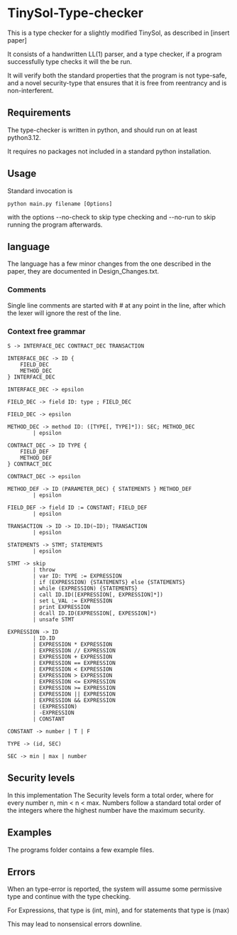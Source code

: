 # TinySol-Type-checker
This is a type checker for a slightly modified TinySol, as described in [insert paper]

It consists of a handwritten LL(1) parser, and a type checker, if a program successfully type checks it will the be run.

It will verify both the standard properties that the program is not type-safe, and a novel security-type that ensures that it is free from reentrancy and is non-interferent.


## Requirements
The type-checker is written in python, and should run on at least python3.12.

It requires no packages not included in a standard python installation.


## Usage
Standard invocation is 

```
python main.py filename [Options]
```

with the options --no-check to skip type checking and --no-run to skip running the program afterwards.
## language
The language has a few minor changes from the one described in the paper, they are documented in Design\_Changes.txt.


### Comments
Single line comments are started with # at any point in the line, after which the lexer will ignore the rest of the line.

### Context free grammar
```
S -> INTERFACE_DEC CONTRACT_DEC TRANSACTION

INTERFACE_DEC -> ID { 
	FIELD_DEC
	METHOD_DEC 
} INTERFACE_DEC

INTERFACE_DEC -> epsilon

FIELD_DEC -> field ID: type ; FIELD_DEC

FIELD_DEC -> epsilon

METHOD_DEC -> method ID: ([TYPE[, TYPE]*]): SEC; METHOD_DEC
		| epsilon

CONTRACT_DEC -> ID TYPE {
	FIELD_DEF
	METHOD_DEF
} CONTRACT_DEC

CONTRACT_DEC -> epsilon

METHOD_DEF -> ID (PARAMETER_DEC) { STATEMENTS } METHOD_DEF
		| epsilon

FIELD_DEF -> field ID := CONSTANT; FIELD_DEF 
		| epsilon

TRANSACTION -> ID -> ID.ID(~ID); TRANSACTION
		| epsilon

STATEMENTS -> STMT; STATEMENTS
		| epsilon

STMT -> skip
		| throw
		| var ID: TYPE := EXPRESSION
		| if (EXPRESSION) {STATEMENTS} else {STATEMENTS}
		| while (EXPRESSION) {STATEMENTS}
		| call ID.ID([EXPRESSION[, EXPRESSION]*])
		| set L_VAL := EXPRESSION
		| print EXPRESSION
		| dcall ID.ID(EXPRESSION[, EXPESSION]*)
		| unsafe STMT

EXPRESSION -> ID
		| ID.ID
		| EXPRESSION * EXPRESSION
		| EXPRESSION // EXPRESSION
		| EXPRESSION + EXPRESSION
		| EXPRESSION == EXPRESSION
		| EXPRESSION < EXPRESSION
		| EXPRESSION > EXPRESSION
		| EXPRESSION <= EXPRESSION
		| EXPRESSION >= EXPRESSION
		| EXPRESSION || EXPRESSION
		| EXPRESSION && EXPRESSION
		| (EXPRESSION)
		| -EXPRESSION
		| CONSTANT

CONSTANT -> number | T | F

TYPE -> (id, SEC)

SEC -> min | max | number
```


## Security levels
In this implementation 
The Security levels form a total order, where for every number n, min < n < max. 
Numbers follow a standard total order of the integers where the highest number have the maximum security.

## Examples
The programs folder contains a few example files. 

## Errors
When an type-error is reported, the system will assume some permissive type and continue with the type checking.

For Expressions, that type is (int, min), and for statements that type is (max)

This may lead to nonsensical errors downline.